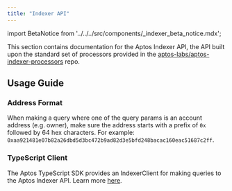 ```yaml
---
title: "Indexer API"
---
```


import BetaNotice from '../../../src/components/_indexer_beta_notice.mdx';

<BetaNotice />

This section contains documentation for the Aptos Indexer API, the API built upon the standard set of processors provided in the [aptos-labs/aptos-indexer-processors](https://github.com/aptos-labs/aptos-indexer-processors) repo.

## Usage Guide

### Address Format

When making a query where one of the query params is an account address (e.g. owner), make sure the address starts with a prefix of `0x` followed by 64 hex characters. For example: `0xaa921481e07b82a26dbd5d3bc472b9ad82d3e5bfd248bacac160eac51687c2ff`.

### TypeScript Client

The Aptos TypeScript SDK provides an IndexerClient for making queries to the Aptos Indexer API. Learn more [here](/sdks/ts-sdk/typescript-sdk-indexer-client-class).
